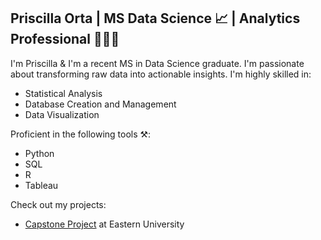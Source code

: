 ## Priscilla Orta | MS Data Science 📈 | Analytics Professional 👩🏽‍💻

I'm Priscilla & I'm a recent MS in Data Science graduate. I'm passionate about transforming raw data into actionable insights.
I'm highly skilled in:

- Statistical Analysis
- Database Creation and Management
- Data Visualization

 Proficient in the following tools ⚒️:
 -  Python
 -  SQL
 -  R
 -  Tableau

Check out my projects:
- [Capstone Project](https://github.com/priscillaorta/capstone) at Eastern University


  

<!--
**priscillaorta/priscillaorta** is a ✨ _special_ ✨ repository because its `README.md` (this file) appears on your GitHub profile.

Here are some ideas to get you started:

- 🔭 I’m currently working on ...
- 🌱 I’m currently learning ...
- 👯 I’m looking to collaborate on ...
- 🤔 I’m looking for help with ...
- 💬 Ask me about ...
- 📫 How to reach me: ...
- 😄 Pronouns: ...
- ⚡ Fun fact: ...
-->
